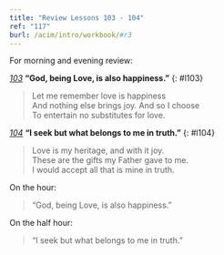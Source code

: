 ```yaml
---
title: "Review Lessons 103 - 104"
ref: "117"
burl: /acim/intro/workbook/#r3
---
```


For morning and evening review:

[*103*](/workbook/l103/?r=1) **“God, being Love, is also happiness.”**
{: #l103}

> Let me remember love is happiness<br/>
> And nothing else brings joy. And so I choose<br/>
> To entertain no substitutes for love.

[*104*](/workbook/l104/?r=1) **“I seek but what belongs to me in truth.”**
{: #l104}

> Love is my heritage, and with it joy.<br/>
> These are the gifts my Father gave to me.<br/>
> I would accept all that is mine in truth.

On the hour:

> “God, being Love, is also happiness.”

On the half hour:

> “I seek but what belongs to me in truth.”

